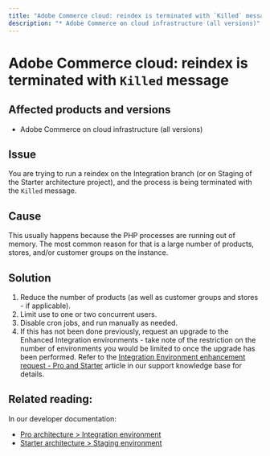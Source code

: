 ```yaml
---
title: "Adobe Commerce cloud: reindex is terminated with `Killed` message"
description: "* Adobe Commerce on cloud infrastructure (all versions)"
---
```


# Adobe Commerce cloud: reindex is terminated with `Killed` message

## Affected products and versions

* Adobe Commerce on cloud infrastructure (all versions)

## Issue

You are trying to run a reindex on the Integration branch (or on Staging of the Starter architecture project), and the process is being terminated with the `Killed` message.

## Cause

This usually happens because the PHP processes are running out of memory.
The most common reason for that is a large number of products, stores, and/or customer groups on the instance.

## Solution

1. Reduce the number of products (as well as customer groups and stores - if applicable).
1. Limit use to one or two concurrent users.
1. Disable cron jobs, and run manually as needed.
1. If this has not been done previously, request an upgrade to the Enhanced Integration environments - take note of the restriction on the number of environments you would be limited to once the upgrade has been performed. Refer to the [Integration Environment enhancement request - Pro and Starter](https://support.magento.com/hc/en-us/articles/360043032152) article in our support knowledge base for details.

## Related reading:

In our developer documentation:

* [Pro architecture > Integration environment](https://devdocs.magento.com/cloud/architecture/pro-architecture.html#cloud-arch-int)
* [Starter architecture > Staging environment](https://devdocs.magento.com/cloud/architecture/starter-architecture.html#cloud-arch-stage)